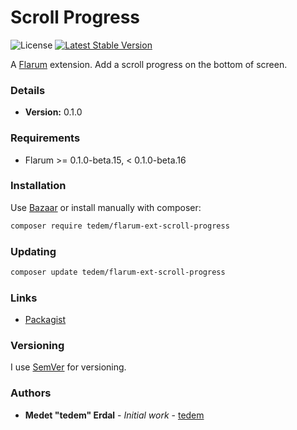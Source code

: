 # Scroll Progress

![License](https://img.shields.io/badge/license-MIT-blue.svg) [![Latest Stable Version](https://img.shields.io/packagist/v/tedem/flarum-ext-scroll-progress.svg)](https://packagist.org/packages/tedem/flarum-ext-scroll-progress)

A [Flarum](https://flarum.org) extension. Add a scroll progress on the bottom of screen.

### Details

- **Version:** 0.1.0

### Requirements

- Flarum >= 0.1.0-beta.15, < 0.1.0-beta.16

### Installation

Use [Bazaar](https://discuss.flarum.org/d/5151-flagrow-bazaar-the-extension-marketplace) or install manually with composer:

```sh
composer require tedem/flarum-ext-scroll-progress
```

### Updating

```sh
composer update tedem/flarum-ext-scroll-progress
```

### Links

- [Packagist](https://packagist.org/packages/tedem/flarum-ext-scroll-progress)

### Versioning

I use [SemVer](https://semver.org/) for versioning.

### Authors

- **Medet "tedem" Erdal** - _Initial work_ - [tedem](https://github.com/tedem)
